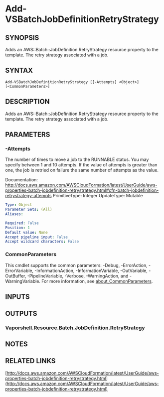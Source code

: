 # Add-VSBatchJobDefinitionRetryStrategy

## SYNOPSIS
Adds an AWS::Batch::JobDefinition.RetryStrategy resource property to the template.
The retry strategy associated with a job.

## SYNTAX

```
Add-VSBatchJobDefinitionRetryStrategy [[-Attempts] <Object>] [<CommonParameters>]
```

## DESCRIPTION
Adds an AWS::Batch::JobDefinition.RetryStrategy resource property to the template.
The retry strategy associated with a job.

## PARAMETERS

### -Attempts
The number of times to move a job to the RUNNABLE status.
You may specify between 1 and 10 attempts.
If the value of attempts is greater than one, the job is retried on failure the same number of attempts as the value.

Documentation: http://docs.aws.amazon.com/AWSCloudFormation/latest/UserGuide/aws-properties-batch-jobdefinition-retrystrategy.html#cfn-batch-jobdefinition-retrystrategy-attempts
PrimitiveType: Integer
UpdateType: Mutable

```yaml
Type: Object
Parameter Sets: (All)
Aliases:

Required: False
Position: 1
Default value: None
Accept pipeline input: False
Accept wildcard characters: False
```

### CommonParameters
This cmdlet supports the common parameters: -Debug, -ErrorAction, -ErrorVariable, -InformationAction, -InformationVariable, -OutVariable, -OutBuffer, -PipelineVariable, -Verbose, -WarningAction, and -WarningVariable. For more information, see [about_CommonParameters](http://go.microsoft.com/fwlink/?LinkID=113216).

## INPUTS

## OUTPUTS

### Vaporshell.Resource.Batch.JobDefinition.RetryStrategy
## NOTES

## RELATED LINKS

[http://docs.aws.amazon.com/AWSCloudFormation/latest/UserGuide/aws-properties-batch-jobdefinition-retrystrategy.html](http://docs.aws.amazon.com/AWSCloudFormation/latest/UserGuide/aws-properties-batch-jobdefinition-retrystrategy.html)

